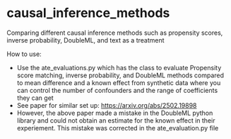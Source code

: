 # causal_inference_methods
Comparing different causal inference methods such as propensity scores, inverse probability, DoubleML, and text as a treatment

How to use: 
- Use the ate_evaluations.py which has the class to evaluate Propensity score matching, inverse probability, and DoubleML methods compared to mean difference and a known effect from synthetic data where you can control the number of confounders and the range of coefficients they can get
- See paper for similar set up: https://arxiv.org/abs/2502.19898
- However, the above paper made a mistake in the DoubleML python library and could not obtain an estimate for the known effect in their experiement. This mistake was corrected in the ate_evaluation.py file 
